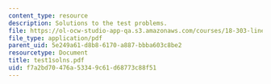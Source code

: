 ```yaml
---
content_type: resource
description: Solutions to the test problems.
file: https://ol-ocw-studio-app-qa.s3.amazonaws.com/courses/18-303-linear-partial-differential-equations-fall-2006/f7a2bd70476a53349c61d68773c88f51_test1solns.pdf
file_type: application/pdf
parent_uid: 5e249a61-d8b8-6170-a887-bbba603c8be2
resourcetype: Document
title: test1solns.pdf
uid: f7a2bd70-476a-5334-9c61-d68773c88f51
---
```

